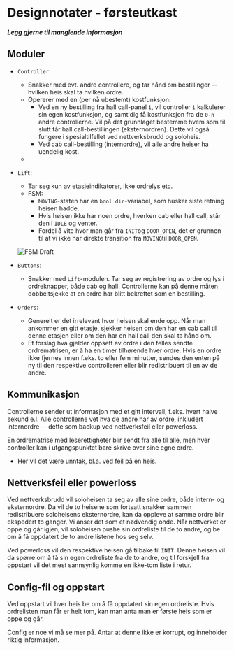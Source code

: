 # Designnotater - førsteutkast

**_Legg gjerne til manglende informasjon_**

## Moduler
- `Controller`:
    - Snakker med evt. andre controllere, og tar hånd om bestillinger -- hvilken heis skal ta hvilken ordre.
    - Opererer med en (per nå ubestemt) kostfunksjon:
        - Ved en ny bestilling fra hall call-panel `i`, vil controller `i` kalkulerer sin egen kostfunksjon, og samtidig få kostfunksjon fra de `0-n` andre controllerne. Vil på det grunnlaget bestemme hvem som til slutt får hall call-bestillingen (eksternordren). Dette vil også fungere i spesialtilfellet ved nettverksbrudd og soloheis.
        - Ved cab call-bestilling (internordre), vil alle andre heiser ha uendelig kost.
    - 
    
- `Lift`: 
    - Tar seg kun av etasjeindikatorer, ikke ordrelys etc.
    - FSM:
        - `MOVING`-staten har en `bool dir`-variabel, som husker siste retning heisen hadde.
        - Hvis heisen ikke har noen ordre, hverken cab eller hall call, står den i `IDLE` og venter.
        - Fordel å vite hvor man går fra `INIT`og `DOOR_OPEN`, det er grunnen til at vi ikke har direkte transition fra `MOVING`til `DOOR_OPEN`.

    ![FSM Draft](https://github.com/simenkrantz/TTK4145-Sanntid/blob/master/Exercise4/fsm_draft.png)

- `Buttons`:
    - Snakker med `Lift`-modulen. Tar seg av registrering av ordre og lys i ordreknapper, både cab og hall. Controllerne kan på denne måten dobbeltsjekke at en ordre har blitt bekreftet som en bestilling.


- `Orders`:
    - Generelt er det irrelevant hvor heisen skal ende opp. Når man ankommer en gitt etasje, sjekker heisen om den har en cab call til denne etasjen eller om den har en hall call den skal ta hånd om.
    - Et forslag hva gjelder oppsett av ordre i den felles sendte ordrematrisen, er å ha en timer tilhørende hver ordre. Hvis en ordre ikke fjernes innen f.eks. to eller fem minutter, sendes den enten på ny til den respektive controlleren eller blir redistribuert til en av de andre.

## Kommunikasjon
Controllerne sender ut informasjon med et gitt intervall, f.eks. hvert halve sekund e.l. Alle controllerne vet hva de andre har av ordre, inkludert internordre -- dette som backup ved nettverksfeil eller powerloss.

En ordrematrise med leserettigheter blir sendt fra alle til alle, men hver controller kan i utgangspunktet bare skrive over sine egne ordre.
- Her vil det være unntak, bl.a. ved feil på en heis.

## Nettverksfeil eller powerloss
Ved nettverksbrudd vil soloheisen ta seg av alle sine ordre, både intern- og eksternordre. Da vil de to heisene som fortsatt snakker sammen redistribuere soloheisens eksternordre, kan da oppleve at samme ordre blir ekspedert to ganger. Vi anser det som et nødvendig onde. Når nettverket er oppe og går igjen, vil soloheisen pushe sin ordreliste til de to andre, og be om å få oppdatert de to andre listene hos seg selv.

Ved powerloss vil den respektive heisen gå tilbake til `INIT`. Denne heisen vil da spørre om å få sin egen ordreliste fra de to andre, og til forskjell fra oppstart vil det mest sannsynlig komme en ikke-tom liste i retur.


## Config-fil og oppstart
Ved oppstart vil hver heis be om å få oppdatert sin egen ordreliste. Hvis ordrelisten man får er helt tom, kan man anta man er første heis som er oppe og går.

Config er noe vi må se mer på. Antar at denne ikke er korrupt, og inneholder riktig informasjon.


